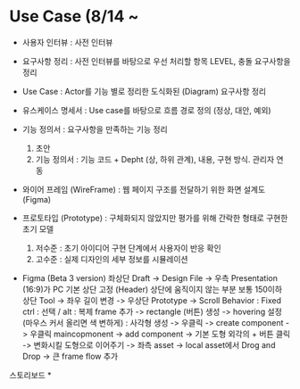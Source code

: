 # Use Case (8/14 ~

* 사용자 인터뷰 : 사전 인터뷰
* 요구사항 정리 : 사전 인터뷰를 바탕으로 우선 처리할 항목 LEVEL, 충돌 요구사항을 정리 
* Use Case : Actor를 기능 별로 정리한 도식화된 (Diagram) 요구사항 정리
* 유스케이스 명세서 : Use case를 바탕으로 흐름 경로 정의 (정상, 대안, 예외)

* 기능 정의서 : 요구사항을 만족하는 기능 정리
    1. 초안
    2. 기능 정의서 : 기능 코드 + Depht (상, 하위 관계), 내용, 구현 방식. 관리자 연동
 
* 와이어 프레임 (WireFrame) : 웹 페이지 구조를 전달하기 위한 화면 설계도 (Figma)

* 프로토타입 (Prototype) : 구체화되지 않았지만 평가를 위해 간락한 형태로 구현한 초기 모델
   1. 저수준 : 초기 아이디어 구현 단계에서 사용자이 반응 확인
   2. 고수준 : 실제 디자인의 세부 정보를 시뮬레이션


* Figma (Beta 3 version)
  좌상단 Draft -> Design File -> 우측 Presentation (16:9)가 PC 기본
  상단 고정 (Header) 상단에 움직이지 않는 부분 보통 150이하
  상단 Tool -> 좌우 길이 변경 -> 우상단 Prototype -> Scroll Behavior : Fixed
  ctrl : 선택 / alt : 복제
  frame 추가 -> rectangle (버튼) 생성 ->
  hovering  설정 (마우스 커서 올리면 색 변하게) : 사각형 생성 -> 우클릭 -> create component -> 우클릭 maincopmonent -> add component -> 기본 도형 외각의 + 버튼 클릭 -> 변화시킬 도형으로 이어주기
  -> 좌측 asset -> local asset에서 Drog and Drop -> 큰 frame flow 추가

스토리보드
*  
